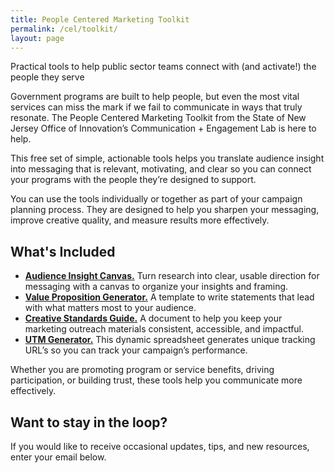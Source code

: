 ```yaml
---
title: People Centered Marketing Toolkit
permalink: /cel/toolkit/
layout: page
---
```


Practical tools to help public sector teams connect with (and activate!) the people they serve

Government programs are built to help people, but even the most vital services can miss the mark if we fail to communicate in ways that truly resonate. The People Centered Marketing Toolkit from the State of New Jersey Office of Innovation’s Communication + Engagement Lab is here to help.

This free set of simple, actionable tools helps you translate audience insight into messaging that is relevant, motivating, and clear so you can connect your programs with the people they’re designed to support.

You can use the tools individually or together as part of your campaign planning process. They are designed to help you sharpen your messaging, improve creative quality, and measure results more effectively.

## What's Included

- [**Audience Insight Canvas.**](/assets/cel/toolkit/audience-insight-canvas_r4.pdf) Turn research into clear, usable direction for messaging with a canvas to organize your insights and framing.
- [**Value Proposition Generator.**](/assets/cel/toolkit/value-proposition-generator.pdf) A template to write statements that lead with what matters most to your audience.
- [**Creative Standards Guide.**](/assets/cel/toolkit/playbook-generic-creative-assets-style-book.pdf) A document to help you keep your marketing outreach materials consistent, accessible, and impactful.
- [**UTM Generator.**](/assets/cel/toolkit/utm-builder-and-manager-playbook.xlsx) This dynamic spreadsheet generates unique tracking URL’s so you can track your campaign’s performance.

Whether you are promoting program or service benefits, driving participation, or building trust, these tools help you communicate more effectively.

## Want to stay in the loop?

If you would like to receive occasional updates, tips, and new resources, enter your email below.

<script src="https:/public.govdelivery.com/assets/Signup.js__;!!J30X0ZrnC1oQtbA!IgUpQaWZvtrIzy3NN6JWZfttKQGdWUC_arkA_fkjsyZoqMGNzOsNHFnmGlcZ6ZxduT_gZqA1fe9RKrtzKg48UpDzWVc$" data-account-code="NJGOV" data-signup-id="47578" ></script>

